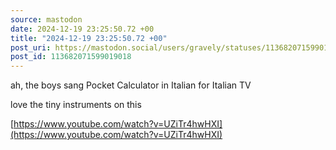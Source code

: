 ```yaml
---
source: mastodon
date: 2024-12-19 23:25:50.72 +00
title: "2024-12-19 23:25:50.72 +00"
post_uri: https://mastodon.social/users/gravely/statuses/113682071599019018
post_id: 113682071599019018
---
```

ah, the boys sang Pocket Calculator in Italian for Italian TV

love the tiny instruments on this

[https://www.youtube.com/watch?v=UZiTr4hwHXI](https://www.youtube.com/watch?v=UZiTr4hwHXI)


